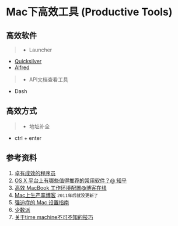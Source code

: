 # Mac下高效工具 (Productive Tools)

## 高效软件

>* Launcher
  - [Quicksilver](https://qsapp.com/)
  - [Alfred]()
>* API文档查看工具
  - Dash

## 高效方式

>* 地址补全
  - ctrl + enter



## 参考资料

1. [卓有成效的程序员](https://book.douban.com/subject/3558788/)
2. [OS X 平台上有哪些值得推荐的常用软件？@ 知乎](https://www.zhihu.com/question/19550256)
3. [高效 MacBook 工作环境配置@博客在线](http://blog.jobbole.com/89013/)
2. [Mac上生产率博客](http://pragmactic-osxer.blogspot.com/) `2011年后就没更新了`
3. [强迫症的 Mac 设置指南](https://github.com/macdao/ocds-guide-to-setting-up-mac)
4. [少数派](http://sspai.com/)
5. [关于time machine不可不知的技巧](http://www.ixirong.com/2015/12/13/how-to-use-time-machine/)
